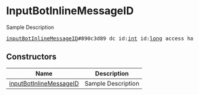 # InputBotInlineMessageID

Sample Description

<pre>
<a href="../constructor/inputBotInlineMessageID">inputBotInlineMessageID</a>#890c3d89 dc_id:<a href="../type/int.md">int</a> id:<a href="../type/long.md">long</a> access_hash:<a href="../type/long.md">long</a> = <a href="../type/InputBotInlineMessageID.md">InputBotInlineMessageID</a>;
</pre>

## Constructors

| Name | Description |
|------|-------------|
| [inputBotInlineMessageID](../constructor/inputBotInlineMessageID.md) | Sample Description |

